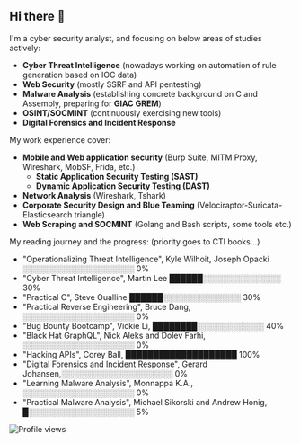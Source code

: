 ## Hi there 👋

I'm a cyber security analyst, and focusing on below areas of studies actively:
* **Cyber Threat Intelligence** (nowadays working on automation of rule generation based on IOC data)
* **Web Security** (mostly SSRF and API pentesting)
* **Malware Analysis** (establishing concrete background on C and Assembly, preparing for **GIAC GREM**)
* **OSINT/SOCMINT** (continuously exercising new tools)
* **Digital Forensics and Incident Response**

My work experience cover:
* **Mobile and Web application security** (Burp Suite, MITM Proxy, Wireshark, MobSF, Frida, etc.)
  * **Static Application Security Testing (SAST)**
  * **Dynamic Application Security Testing (DAST)**
* **Network Analysis** (Wireshark, Tshark)
* **Corporate Security Design and Blue Teaming** (Velociraptor-Suricata-Elasticsearch triangle)
* **Web Scraping and SOCMINT** (Golang and Bash scripts, some tools etc.)

My reading journey and the progress:
(priority goes to CTI books...)
- "Operationalizing Threat Intelligence", Kyle Wilhoit, Joseph Opacki ░░░░░░░░░░░░░░░░░░░░ 0%
- "Cyber Threat Intelligence", Martin Lee ██████░░░░░░░░░░░░░░ 30%
- "Practical C", Steve Oualline ██████░░░░░░░░░░░░░░ 30%
- "Practical Reverse Engineering", Bruce Dang, ░░░░░░░░░░░░░░░░░░░░ 0%
- "Bug Bounty Bootcamp", Vickie Li, ████████░░░░░░░░░░░░ 40%
- "Black Hat GraphQL", Nick Aleks and Dolev Farhi, ░░░░░░░░░░░░░░░░░░░░ 0%
- "Hacking APIs", Corey Ball, ████████████████████ 100%
- "Digital Forensics and Incident Response", Gerard Johansen,░░░░░░░░░░░░░░░░░░░░ 0%
- "Learning Malware Analysis", Monnappa K.A., ░░░░░░░░░░░░░░░░░░░░ 0%
- "Practical Malware Analysis", Michael Sikorski and Andrew Honig, █░░░░░░░░░░░░░░░░░░░ 5%

![Profile views](https://komarev.com/ghpvc/?username=5ilent5pring)

<!--
**5ilent5pring/5ilent5pring** is a ✨ _special_ ✨ repository because its `README.md` (this file) appears on your GitHub profile.

Here are some ideas to get you started:

- 🔭 I’m currently working on ...
- 🌱 I’m currently learning ...
- 👯 I’m looking to collaborate on ...
- 🤔 I’m looking for help with ...
- 💬 Ask me about ...
- 📫 How to reach me: ...
- 😄 Pronouns: ...
- ⚡ Fun fact: ...
-->
